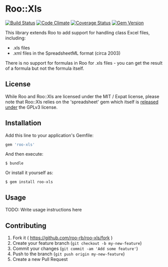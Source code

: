 # Roo::Xls

[![Build Status](https://img.shields.io/travis/roo-rb/roo-xls.svg?style=flat-square)](https://travis-ci.org/roo-rb/roo-xls) [![Code Climate](https://img.shields.io/codeclimate/github/roo-rb/roo-xls.svg?style=flat-square)](https://codeclimate.com/github/roo-rb/roo-xls) [![Coverage Status](https://img.shields.io/coveralls/roo-rb/roo-xls.svg?style=flat-square)](https://coveralls.io/r/roo-rb/roo-xls) [![Gem Version](https://img.shields.io/gem/v/roo-xls.svg?style=flat-square)](https://rubygems.org/gems/roo-xls)

This library extends Roo to add support for handling class Excel files, including:

* .xls files
* .xml files in the SpreadsheetML format (circa 2003)

There is no support for formulas in Roo for .xls files - you can get the result
of a formula but not the formula itself.

## License

While Roo and Roo::Xls are licensed under the MIT / Expat license, please note that Roo::Xls relies on the 'spreadsheet' gem which itself is [released under](https://github.com/zdavatz/spreadsheet/blob/master/LICENSE.txt) the GPLv3 license.

## Installation

Add this line to your application's Gemfile:

```ruby
gem 'roo-xls'
```

And then execute:

    $ bundle

Or install it yourself as:

    $ gem install roo-xls

## Usage

TODO: Write usage instructions here

## Contributing

1. Fork it ( https://github.com/roo-rb/roo-xls/fork )
2. Create your feature branch (`git checkout -b my-new-feature`)
3. Commit your changes (`git commit -am 'Add some feature'`)
4. Push to the branch (`git push origin my-new-feature`)
5. Create a new Pull Request
